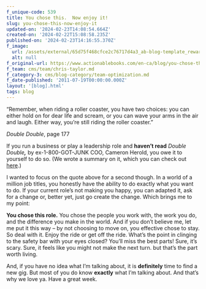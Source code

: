 ```yaml
---
f_unique-code: 539
title: You chose this.  Now enjoy it!
slug: you-chose-this-now-enjoy-it
updated-on: '2024-02-23T14:08:54.664Z'
created-on: '2024-02-22T15:08:58.235Z'
published-on: '2024-02-23T14:16:55.370Z'
f_image:
  url: /assets/external/65d75f468cfce2c76717d4a3_ab-blog-template_reward.jpeg
  alt: null
f_original-url: https://www.actionablebooks.com/en-ca/blog/you-chose-this-now-enjoy-it/
f_team: cms/team/chris-taylor.md
f_category-3: cms/blog-category/team-optimization.md
f_date-published: '2011-07-19T00:00:00.000Z'
layout: '[blog].html'
tags: blog
---
```


“Remember, when riding a roller coaster, you have two choices: you can either hold on for dear life and scream, or you can wave your arms in the air and laugh. Either way, you’re still riding the roller coaster.”

_Double Double_, page 177

If you run a business or play a leadership role and **haven’t read** _Double Double_**_,_** by ex-1-800-GOT-JUNK COO, Cameron Herold, you owe it to yourself to do so. (We wrote a summary on it, which you can check out [here](http://actionablebooks.com/summaries/double-double/).)

I wanted to focus on the quote above for a second though. In a world of a million job titles, you honestly have the ability to do exactly what you want to do. If your current role’s not making you happy, you can adapted it, ask for a change or, better yet, just go create the change. Which brings me to my point:

**You chose this role.** You chose the people you work with, the work you do, and the difference you make in the world. And if you don’t believe me, let me put it this way – by not choosing to move on, you effective chose to stay. So deal with it. Enjoy the ride or get off the ride. What’s the point in clinging to the safety bar with your eyes closed? You’ll miss the best parts! Sure, it’s scary. Sure, it feels like you might not make the next turn. but that’s the part worth living.

And, if you have no idea what I’m talking about, it is **definitely** time to find a new gig. But most of you do know **exactly** what I’m talking about. And that’s why we love ya. Have a great week.
